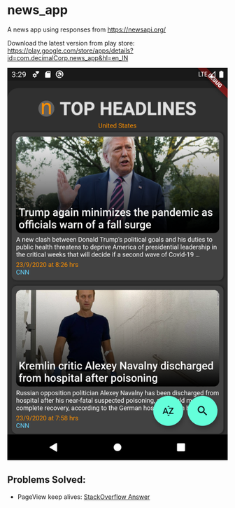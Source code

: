 # news_app
A news app using responses from https://newsapi.org/

Download the latest version from play store: https://play.google.com/store/apps/details?id=com.decimalCorp.news_app&hl=en_IN

![image_screenshot](/assets/Screenshot_1600856974.png)

## Problems Solved:
* PageView keep alives: [StackOverflow Answer](https://stackoverflow.com/a/63574708/8240072)